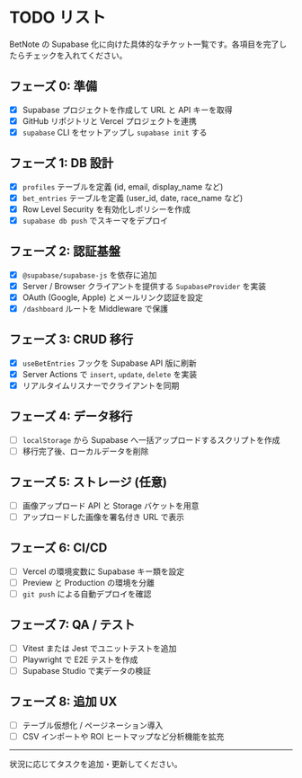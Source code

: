 # TODO リスト

BetNote の Supabase 化に向けた具体的なチケット一覧です。各項目を完了したらチェックを入れてください。

## フェーズ 0: 準備
- [x] Supabase プロジェクトを作成して URL と API キーを取得
- [x] GitHub リポジトリと Vercel プロジェクトを連携
- [x] `supabase` CLI をセットアップし `supabase init` する

## フェーズ 1: DB 設計
- [x] `profiles` テーブルを定義 (id, email, display_name など)
- [x] `bet_entries` テーブルを定義 (user_id, date, race_name など)
- [x] Row Level Security を有効化しポリシーを作成
- [x] `supabase db push` でスキーマをデプロイ

## フェーズ 2: 認証基盤
- [x] `@supabase/supabase-js` を依存に追加
- [x] Server / Browser クライアントを提供する `SupabaseProvider` を実装
- [x] OAuth (Google, Apple) とメールリンク認証を設定
- [x] `/dashboard` ルートを Middleware で保護

## フェーズ 3: CRUD 移行
- [x] `useBetEntries` フックを Supabase API 版に刷新
- [x] Server Actions で `insert`, `update`, `delete` を実装
- [x] リアルタイムリスナーでクライアントを同期

## フェーズ 4: データ移行
- [ ] `localStorage` から Supabase へ一括アップロードするスクリプトを作成
- [ ] 移行完了後、ローカルデータを削除

## フェーズ 5: ストレージ (任意)
- [ ] 画像アップロード API と Storage バケットを用意
- [ ] アップロードした画像を署名付き URL で表示

## フェーズ 6: CI/CD
- [ ] Vercel の環境変数に Supabase キー類を設定
- [ ] Preview と Production の環境を分離
- [ ] `git push` による自動デプロイを確認

## フェーズ 7: QA / テスト
- [ ] Vitest または Jest でユニットテストを追加
- [ ] Playwright で E2E テストを作成
- [ ] Supabase Studio で実データの検証

## フェーズ 8: 追加 UX
- [ ] テーブル仮想化 / ページネーション導入
- [ ] CSV インポートや ROI ヒートマップなど分析機能を拡充

---
状況に応じてタスクを追加・更新してください。

